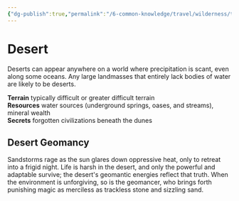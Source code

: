 ```yaml
---
{"dg-publish":true,"permalink":"/6-common-knowledge/travel/wilderness/terrain-types/desert/","noteIcon":""}
---
```


# Desert

Deserts can appear anywhere on a world where precipitation is scant, even along some oceans. Any large landmasses that entirely lack bodies of water are likely to be deserts.

**Terrain** typically difficult or greater difficult terrain  
**Resources** water sources (underground springs, oases, and streams), mineral wealth  
**Secrets** forgotten civilizations beneath the dunes

## Desert Geomancy 

Sandstorms rage as the sun glares down oppressive heat, only to retreat into a frigid night. Life is harsh in the desert, and only the powerful and adaptable survive; the desert's geomantic energies reflect that truth. When the environment is unforgiving, so is the geomancer, who brings forth punishing magic as merciless as trackless stone and sizzling sand.